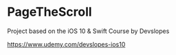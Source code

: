 # PageTheScroll
Project based on the iOS 10 &amp; Swift Course by Devslopes

https://www.udemy.com/devslopes-ios10
